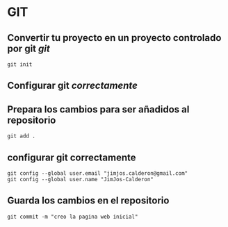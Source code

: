 # GIT
## Convertir tu proyecto en un proyecto controlado por git *git*

```
git init
```

## Configurar git *correctamente*
## Prepara los cambios para ser añadidos al repositorio

```
git add .
```

## configurar git correctamente
```
git config --global user.email "jimjos.calderon@gmail.com"
git config --global user.name "JimJos-Calderon"
```
## Guarda los cambios en el repositorio
```
git commit -m "creo la pagina web inicial"
```
